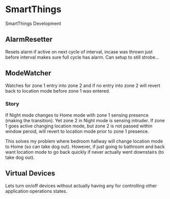 # SmartThings
SmartThings Development

## AlarmResetter

Resets alarm if active on next cycle of interval, incase was thrown just before interval makes sure full cycle has alarm.  Can setup to still strobe...

## ModeWatcher

Watches for zone 1 entry into zone 2 and if no entry into zone 2 will revert back to location mode before zone 1 was entered.  

### Story

If Night mode changes to Home mode with zone 1 sensing presence (making the transition). Yet zone 2 in Night mode is sensing intruder.  If zone 1 goes active changing location mode, but zone 2 is not passed within window peroid, will revert to location mode prior to zone 1 presence.  

This solves my problem where bedroom hallway will change location mode to Home (so can take dog out).  However, if just going to bathroom and back want location mode to go back quickly if never actually went downstairs (to take dog out).

## Virtual Devices

Lets turn on/off devices without actually having any for controlling other application operations states.
